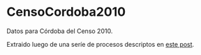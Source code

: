 CensoCordoba2010
================

Datos para Córdoba del Censo 2010.

Extraido luego de una seríe de procesos descriptos en [este post](https://andresvazquez.com.ar/blog/cordoba-a-nivel-de-radio-censal/).
